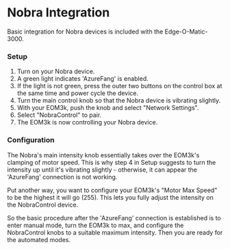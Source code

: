 # Nobra Integration

Basic integration for Nobra devices is included with the Edge-O-Matic-3000.

### Setup
1. Turn on your Nobra device.
2. A green light indicates 'AzureFang' is enabled.
3. If the light is not green, press the outer two buttons on the control box at the same time and power cycle the device.
4. Turn the main control knob so that the Nobra device is vibrating slightly.
5. With your EOM3k, push the knob and select "Network Settings".
6. Select "NobraControl" to pair.
7. The EOM3k is now controlling your Nobra device.

### Configuration
The Nobra's main intensity knob essentially takes over the EOM3k's clamping of motor speed. This is why step 4 in Setup suggests to turn the intensity up until it's vibrating slightly - otherwise, it can appear the 'AzureFang' connection is not working.

Put another way, you want to configure your EOM3k's "Motor Max Speed" to be the highest it will go (255). This lets you fully adjust the intensity on the NobraControl device.

So the basic procedure after the 'AzureFang' connection is established is to enter manual mode, turn the EOM3k to max, and configure the NobraControl knobs to a suitable maximum intensity. Then you are ready for the automated modes.
